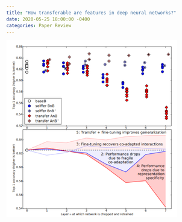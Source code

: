 ```yaml
---
title: "How transferable are features in deep neural networks?"
date: 2020-05-25 18:00:00 -0400
categories: Paper Review
---
```


<img src="/assets/img/transfer_learning.PNG" width="90%"></img>

